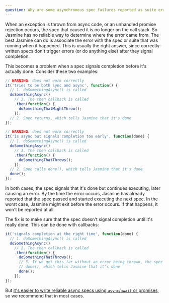 ```yaml
---
question: Why are some asynchronous spec failures reported as suite errors or as failures of a different spec?
---
```


When an exception is thrown from async code, or an unhandled promise rejection
occurs, the spec that caused it is no longer on the call stack. So Jasmine has
no reliable way to determine where the error came from. The best Jasmine can do
is associate the error with the spec or suite that was running when it happened.
This is usually the right answer, since correctly-written specs don't trigger
errors (or do anything else) after they signal completion.

This becomes a problem when a spec signals completion before it's actually done.
Consider these two examples:

```javascript
// WARNING: does not work correctly
it('tries to be both sync and async', function() {
  // 1. doSomethingAsync() is called 
  doSomethingAsync()
    // 3. The then callback is called
    .then(function() {
      doSomethingThatMightThrow();
    });
  // 2. Spec returns, which tells Jasmine that it's done
});

// WARNING: does not work correctly
it('is async but signals completion too early', function(done) {
  // 1. doSomethingAsync() is called 
  doSomethingAsync()
    // 3. The then callback is called
    .then(function() {
      doSomethingThatThrows();
    });
  // 2. Spec calls done(), which tells Jasmine that it's done
  done();
});
```

In both cases, the spec signals that it's done but continues executing, later
causing an error. By the time the error occurs, Jasmine has already reported
that the spec passed and started executing the next spec. In the worst case,
Jasmine might exit before the error occurs. If that happens, it won't be
reported at all.

The fix is to make sure that the spec doesn't signal completion until it's
really done. This can be done with callbacks:

```javascript
it('signals completion at the right time', function(done) {
  // 1. doSomethingAsync() is called 
  doSomethingAsync()
    // 2. The then callback is called
    .then(function() {
      doSomethingThatThrows();
      // 3. If we get this far without an error being thrown, the spec calls
      // done(), which tells Jasmine that it's done
      done();
    });
});
```

But
[it's easier to write reliable async specs using `async`/`await` or promises](#which-async-style-should-i-prefer-and-why),
so we recommend that in most cases.
